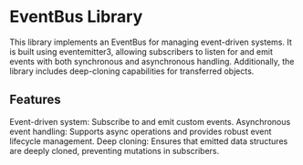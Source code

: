 # EventBus Library

This library implements an EventBus for managing event-driven systems. It is built using eventemitter3, allowing subscribers to listen for and emit events with both synchronous and asynchronous handling. Additionally, the library includes deep-cloning capabilities for transferred objects.

## Features

Event-driven system: Subscribe to and emit custom events.
Asynchronous event handling: Supports async operations and provides robust event lifecycle management.
Deep cloning: Ensures that emitted data structures are deeply cloned, preventing mutations in subscribers.
